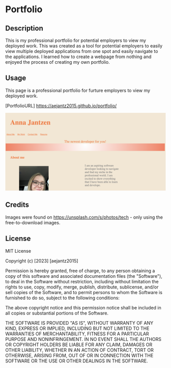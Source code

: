 # Portfolio

## Description

 This is my professional portfolio for potential employers to view my deployed work. This was created as a tool for potential employers to easily view multiple deployed applications from one spot and easily navigate to the applications. I learned how to create a webpage from nothing and enjoyed the process of creating my own portfolio.

## Usage

This page is a professional portfolio for furture employers to view my deployed work.

[PortfolioURL] https://aejantz2015.github.io/portfolio/

![screenshot](Assets/images/screenshot.png)

## Credits

Images were found on https://unsplash.com/s/photos/tech - only using the free-to-download images.

## License
MIT License

Copyright (c) [2023] [aejantz2015]

Permission is hereby granted, free of charge, to any person obtaining a copy
of this software and associated documentation files (the "Software"), to deal
in the Software without restriction, including without limitation the rights
to use, copy, modify, merge, publish, distribute, sublicense, and/or sell
copies of the Software, and to permit persons to whom the Software is
furnished to do so, subject to the following conditions:

The above copyright notice and this permission notice shall be included in all
copies or substantial portions of the Software.

THE SOFTWARE IS PROVIDED "AS IS", WITHOUT WARRANTY OF ANY KIND, EXPRESS OR
IMPLIED, INCLUDING BUT NOT LIMITED TO THE WARRANTIES OF MERCHANTABILITY,
FITNESS FOR A PARTICULAR PURPOSE AND NONINFRINGEMENT. IN NO EVENT SHALL THE
AUTHORS OR COPYRIGHT HOLDERS BE LIABLE FOR ANY CLAIM, DAMAGES OR OTHER
LIABILITY, WHETHER IN AN ACTION OF CONTRACT, TORT OR OTHERWISE, ARISING FROM,
OUT OF OR IN CONNECTION WITH THE SOFTWARE OR THE USE OR OTHER DEALINGS IN THE
SOFTWARE.

